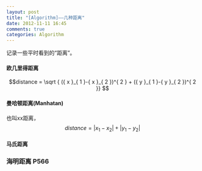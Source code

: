 ```yaml
---
layout: post
title: "[Algorithm]——几种距离"
date: 2012-11-11 16:45
comments: true
categories: Algorithm
---
```

记录一些平时看到的“距离”。  

#### 欧几里得距离
$$distance =  \sqrt { ({ x }_{ 1 }-{ x }_{ 2 })^{ 2 } + ({ y }_{ 1 }-{ y }_{ 2 })^{ 2 }} $$

#### 曼哈顿距离(Manhatan)
也叫xx距离，  
$$distance = \left| { x }_{ 1 }-{ x }_{ 2 } \right| +\left| { y }_{ 1 }-{ y }_{ 2 } \right| $$


#### 马氏距离

### 海明距离 P566
